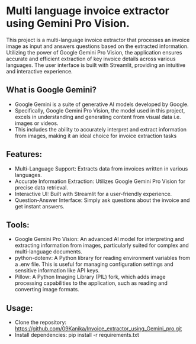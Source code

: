 # Multi language invoice extractor using Gemini Pro Vision.
This project is a multi-language invoice extractor that processes an invoice image as input and answers questions based on the extracted information. Utilizing the power of Google Gemini Pro Vision, the application ensures accurate and efficient extraction of key invoice details across various languages. The user interface is built with Streamlit, providing an intuitive and interactive experience.

## What is Google Gemini?
* Google Gemini is a suite of generative AI models developed by Google. 
* Specifically, Google Gemini Pro Vision, the model used in this project, excels in understanding and generating content from visual data i.e. images or videos.
* This includes the ability to accurately interpret and extract information from images, making it an ideal choice for invoice extraction tasks

## Features:
* Multi-Language Support: Extracts data from invoices written in various languages.
* Accurate Information Extraction: Utilizes Google Gemini Pro Vision for precise data retrieval.
* Interactive UI: Built with Streamlit for a user-friendly experience.
* Question-Answer Interface: Simply ask questions about the invoice and get instant answers.

## Tools:
* Google Gemini Pro Vision: An advanced AI model for interpreting and extracting information from images, particularly suited for complex and multi-language documents.
* python-dotenv: A Python library for reading environment variables from a .env file. This is useful for managing configuration settings and sensitive information like API keys.
* Pillow: A Python Imaging Library (PIL) fork, which adds image processing capabilities to the application, such as reading and converting image formats.

## Usage:
* Clone the repository: https://github.com/09Kanika/Invoice_extractor_using_Gemini_pro.git
* Install dependencies: pip install -r requirements.txt


